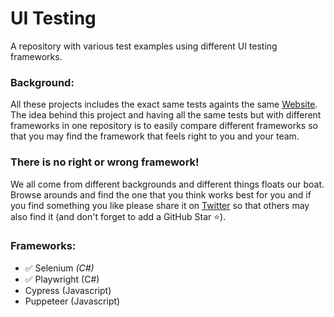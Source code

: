 # UI Testing
A repository with various test examples using different UI testing frameworks.

### Background:
All these projects includes the exact same tests againts the same [Website](https://adolfi.dev). The idea behind this project and having all the same tests but with different frameworks in one repository is to easily compare different frameworks so that you may find the framework that feels right to you and your team.

### There is no right or wrong framework!
We all come from different backgrounds and different things floats our boat. Browse arounds and find the one that you think works best for you and if you find something you like please share it on [Twitter](https://twitter.com) so that others may also find it (and don't forget to add a GitHub Star ⭐️).

### Frameworks:

- ✅ Selenium *(C#)*
- ✅ Playwright (C#)
- Cypress (Javascript)
- Puppeteer (Javascript)
